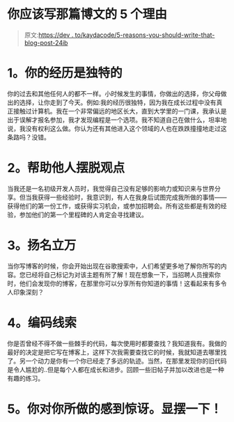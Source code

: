 # 你应该写那篇博文的 5 个理由

> 原文:[https://dev . to/kaydacode/5-reasons-you-should-write-that-blog-post-24ib](https://dev.to/kaydacode/5-reasons-you-should-write-that-blog-post-24ib)

# 1。你的经历是独特的

你的过去和其他任何人的都不一样。小时候发生的事情，你做出的选择，你父母做出的选择，让你走到了今天。例如:我的经历很独特，因为我在成长过程中没有真正接触过计算机。我在一个非常偏远的地区长大，直到大学里的一门课，我承认是出于误解才报名参加，我才发现编程是一个选项。我不知道自己在做什么，坦率地说，我没有权利这么做。你认为还有其他进入这个领域的人也在跌跌撞撞地走过这条路吗？没错。

# 2。帮助他人摆脱观点

当我还是一名初级开发人员时，我觉得自己没有足够的影响力或知识来与世界分享。但当我获得一些经验时，我意识到，有人在我身后试图完成我所做的事情——获得他们的第一份工作，或获得实习机会，或参加招聘会。所有这些都是有效的经验，参加他们的第一个里程碑的人肯定会寻找建议。

# 3。扬名立万

当你写博客的时候，你会开始出现在谷歌搜索中，人们希望更多地了解你所写的内容。您已经将自己标记为对该主题有所了解！现在想象一下，当招聘人员搜索你时，他们会发现你的博客，在那里你可以分享所有你知道的事情！这看起来有多令人印象深刻？

# 4。编码线索

你是否曾经不得不做一些棘手的代码，每次使用时都要查找？我知道我有。我做的最好的决定是把它写在博客上，这样下次我需要查找它的时候，我就知道去哪里找了。另一个动力是你有一个你已经走了多远的轨迹。当然，在那里发现你的旧代码是令人尴尬的..但是每个人都在成长和进步。回顾一些旧帖子并加以改进也是一种有趣的练习。

# 5。你对你所做的感到惊讶。显摆一下！